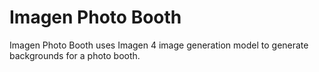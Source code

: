 # **Imagen Photo Booth**
Imagen Photo Booth uses Imagen 4 image generation model to generate backgrounds for a photo booth.
